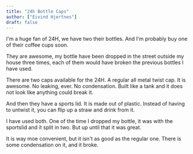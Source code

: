 ```yaml
---
title: "24h Bottle Caps"
author: ["Eivind Hjertnes"]
draft: false
---
```


I'm a huge fan of 24H, we have two their bottles. And I'm probably buy one of their coffee cups soon.

They are awesome, my bottle have been dropped in the street outside my house three times, each of them would have broken the previous bottles I have used.

There are two caps available for the 24H. A regular all metal twist cap. It is awesome. No leaking, ever. No condensation. Built like a tank and it does not look like anything could break it.

And then they have a sports lid. It is made out of plastic. Instead of having to untwist it, you can flip up a straw and drink from it.

I have used both. One of the time I dropped my bottle, it was with the sportslid and it split in two. But up until that it was great.

It is way moe convenient, but it isn't as good as the regular one. There is some condensation on it, and it broke.
